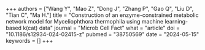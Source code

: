 +++
authors = ["Wang Y", "Mao Z", "Dong J", "Zhang P", "Gao Q", "Liu D", "Tian C", "Ma H."]
title = "Construction of an enzyme-constrained metabolic network model for Myceliophthora thermophila using machine learning-based k(cat) data"
journal = "Microb Cell Fact"
what = "article"
doi = "10.1186/s12934-024-02415-z"
pubmed = "38750569"
date = "2024-05-15"
keywords = []
+++


